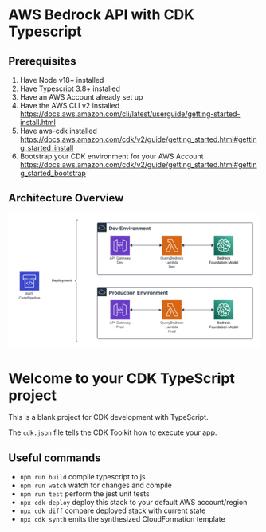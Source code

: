 # AWS Bedrock API with CDK Typescript

## Prerequisites 
1. Have Node v18+ installed
2. Have Typescript 3.8+ installed
3. Have an AWS Account already set up
4. Have the AWS CLI v2 installed
https://docs.aws.amazon.com/cli/latest/userguide/getting-started-install.html
5. Have aws-cdk installed
https://docs.aws.amazon.com/cdk/v2/guide/getting_started.html#getting_started_install
6. Bootstrap your CDK environment for your AWS Account
https://docs.aws.amazon.com/cdk/v2/guide/getting_started.html#getting_started_bootstrap

## Architecture Overview
![Architecture_Photo](photos/CDK_Bedrock.png)


# Welcome to your CDK TypeScript project

This is a blank project for CDK development with TypeScript.

The `cdk.json` file tells the CDK Toolkit how to execute your app.

## Useful commands

* `npm run build`   compile typescript to js
* `npm run watch`   watch for changes and compile
* `npm run test`    perform the jest unit tests
* `npx cdk deploy`  deploy this stack to your default AWS account/region
* `npx cdk diff`    compare deployed stack with current state
* `npx cdk synth`   emits the synthesized CloudFormation template
